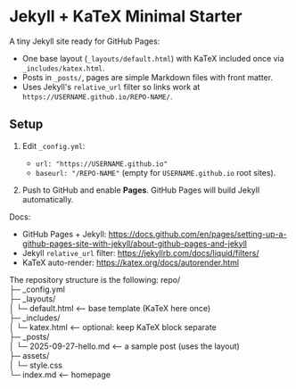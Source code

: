 
# Jekyll + KaTeX Minimal Starter

A tiny Jekyll site ready for GitHub Pages:
- One base layout (`_layouts/default.html`) with KaTeX included once via `_includes/katex.html`.
- Posts in `_posts/`, pages are simple Markdown files with front matter.
- Uses Jekyll's `relative_url` filter so links work at `https://USERNAME.github.io/REPO-NAME/`.

## Setup
1) Edit `_config.yml`:
   - `url: "https://USERNAME.github.io"`
   - `baseurl: "/REPO-NAME"` (empty for `USERNAME.github.io` root sites).

2) Push to GitHub and enable **Pages**.
   GitHub Pages will build Jekyll automatically.

Docs:
- GitHub Pages + Jekyll: https://docs.github.com/en/pages/setting-up-a-github-pages-site-with-jekyll/about-github-pages-and-jekyll
- Jekyll `relative_url` filter: https://jekyllrb.com/docs/liquid/filters/
- KaTeX auto-render: https://katex.org/docs/autorender.html

The repository structure is the following:
repo/ <br>
├─ _config.yml <br>
├─ _layouts/ <br>
│  └─ default.html        <-- base template (KaTeX here once) <br>
├─ _includes/ <br>
│  └─ katex.html          <-- optional: keep KaTeX block separate <br>
├─ _posts/ <br>
│  └─ 2025-09-27-hello.md <-- a sample post (uses the layout) <br>
├─ assets/ <br>
│  └─ style.css <br>
└─ index.md               <-- homepage <br>
